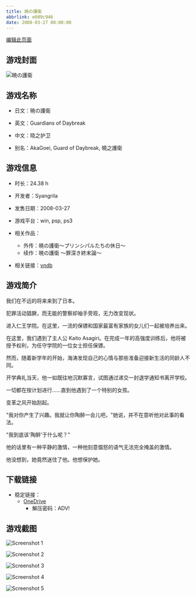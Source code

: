 ```yaml
---
title: 暁の護衛
abbrlink: e089c946
date: 2008-03-27 00:00:00
---
```

[编辑此页面](https://github.com/ACG-3/ADV3-source/blob/main/source/_posts/games/%E6%9A%81%E3%81%AE%E8%AD%B7%E8%A1%9B%20%EF%BD%9E%E7%BD%AA%E6%B7%B1%E3%81%8D%E7%B5%82%E6%9C%AB%E8%AB%96%EF%BD%9E.md)

## 游戏封面

![暁の護衛](https://pan.timero.xyz/d/onedrive/img_lib_001/%E6%9A%81%E3%81%AE%E8%AD%B7%E8%A1%9B%20%EF%BD%9E%E7%BD%AA%E6%B7%B1%E3%81%8D%E7%B5%82%E6%9C%AB%E8%AB%96%EF%BD%9E_cover.avif)


## 游戏名称

- 日文：暁の護衛
- 英文：Guardians of Daybreak
- 中文：晓之护卫

- 别名：AkaGoei, Guard of Daybreak, 曉之護衛


## 游戏信息

- 时长：24.38 h
- 开发者：Syangrila
- 发售日期：2008-03-27
- 游戏平台：win, psp, ps3
- 相关作品：
   - 外传：暁の護衛～プリンシパルたちの休日～
   - 续作：暁の護衛 ～罪深き終末論～

- 相关链接：[vndb](https://vndb.org/v629)


## 游戏简介

我们在不远的将来来到了日本。

犯罪活动猖獗，而无能的警察却袖手旁观，无力改变现状。

进入仁王学院。在这里，一流的保镖和国家最富有家族的女儿们一起被培养出来。

在这里，我们遇到了主人公 Kaito Asagiri。在完成一年的高强度训练后，他将被授予权利，为任守学院的一位女士担任保镖。

然而，随着新学年的开始，海涛发现自己的心情与那些准备迎接新生活的同龄人不同。

开学典礼当天，他一如既往地沉默寡言，试图通过递交一封退学通知书离开学校。

一切都在按计划进行......直到他遇到了一个特别的女孩。

变革之风开始刮起。

"我对你产生了兴趣。我就让你陶醉一会儿吧，"她说，并不在意听他对此事的看法。

"我到底该'陶醉'于什么呢？"

他的话里有一种平静的激情，一种他刻意愠怒的语气无法完全掩盖的激情。

他没想到，她竟然迷住了他。他想保护她。




## 下载链接

- 稳定链接：
    - [OneDrive](https://pan.timero.xyz/onedrive/adv_lib_001/%E6%9A%81%E3%81%AE%E8%AD%B7%E8%A1%9B%20%EF%BD%9E%E7%BD%AA%E6%B7%B1%E3%81%8D%E7%B5%82%E6%9C%AB%E8%AB%96%EF%BD%9E)
        - 解压密码：ADV!



## 游戏截图


![Screenshot 1](https://pan.timero.xyz/d/onedrive/img_lib_001/%E6%9A%81%E3%81%AE%E8%AD%B7%E8%A1%9B%20%EF%BD%9E%E7%BD%AA%E6%B7%B1%E3%81%8D%E7%B5%82%E6%9C%AB%E8%AB%96%EF%BD%9E_Screenshot_1.avif)

![Screenshot 2](https://pan.timero.xyz/d/onedrive/img_lib_001/%E6%9A%81%E3%81%AE%E8%AD%B7%E8%A1%9B%20%EF%BD%9E%E7%BD%AA%E6%B7%B1%E3%81%8D%E7%B5%82%E6%9C%AB%E8%AB%96%EF%BD%9E_Screenshot_2.avif)

![Screenshot 3](https://pan.timero.xyz/d/onedrive/img_lib_001/%E6%9A%81%E3%81%AE%E8%AD%B7%E8%A1%9B%20%EF%BD%9E%E7%BD%AA%E6%B7%B1%E3%81%8D%E7%B5%82%E6%9C%AB%E8%AB%96%EF%BD%9E_Screenshot_3.avif)

![Screenshot 4](https://pan.timero.xyz/d/onedrive/img_lib_001/%E6%9A%81%E3%81%AE%E8%AD%B7%E8%A1%9B%20%EF%BD%9E%E7%BD%AA%E6%B7%B1%E3%81%8D%E7%B5%82%E6%9C%AB%E8%AB%96%EF%BD%9E_Screenshot_4.avif)

![Screenshot 5](https://pan.timero.xyz/d/onedrive/img_lib_001/%E6%9A%81%E3%81%AE%E8%AD%B7%E8%A1%9B%20%EF%BD%9E%E7%BD%AA%E6%B7%B1%E3%81%8D%E7%B5%82%E6%9C%AB%E8%AB%96%EF%BD%9E_Screenshot_5.avif)

